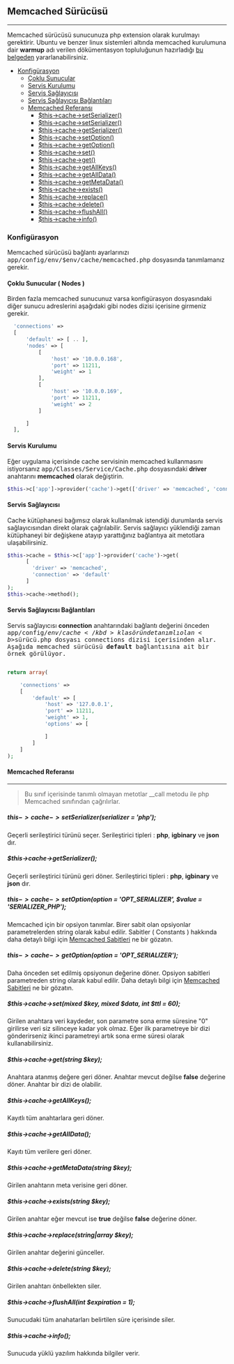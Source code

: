 
## Memcached Sürücüsü

------

Memcached sürücüsü sunucunuza php extension olarak kurulmayı gerektirir. Ubuntu ve benzer linux sistemleri altında memcached kurulumuna dair <b>warmup</b> adı verilen dökümentasyon topluluğunun hazırladığı <a href="https://github.com/obullo/warmup/tree/master/Memcached" target="_blank">bu belgeden</a> yararlanabilirsiniz.

<ul>
<li> 
  <a href="#memcached-configuration">Konfigürasyon</a>
    <ul>
        <li><a href="#memcached-nodes">Çoklu Sunucular</a></li>
        <li><a href="#memcached-service">Servis Kurulumu</a></li>
        <li><a href="#memcached-service-provider">Servis Sağlayıcısı</a></li>
        <li><a href="#memcached-service-provider-connections">Servis Sağlayıcısı Bağlantıları</a></li>
        <li>
            <a href="#memcached-reference">Memcached Referansı</a>
            <ul>
                <li><a href="#memcached-setSerializer">$this->cache->setSerializer()</a></li>
                <li><a href="#memcached-setSerializer">$this->cache->setSerializer()</a></li>
                <li><a href="#memcached-getSerializer">$this->cache->getSerializer()</a></li>
                <li><a href="#memcached-setOption">$this->cache->setOption()</a></li>
                <li><a href="#memcached-getOption">$this->cache->getOption()</a></li>
                <li><a href="#memcached-set">$this->cache->set()</a></li>
                <li><a href="#memcached-get">$this->cache->get()</a></li>
                <li><a href="#memcached-getAllKeys">$this->cache->getAllKeys()</a></li>
                <li><a href="#memcached-getAllData">$this->cache->getAllData()</a></li>
                <li><a href="#memcached-getMetaData">$this->cache->getMetaData()</a></li>
                <li><a href="#memcached-exists">$this->cache->exists()</a></li>
                <li><a href="#memcached-replace">$this->cache->replace()</a></li>
                <li><a href="#memcached-delete">$this->cache->delete()</a></li>
                <li><a href="#memcached-flushAll">$this->cache->flushAll()</a></li>
                <li><a href="#memcached-info">$this->cache->info()</a></li>
            </ul>
        </li>
    </ul>
</li>
</ul>

<a name="memcached-configuration"></a>

### Konfigürasyon

Memcached sürücüsü bağlantı ayarlarınızı <kbd>app/config/env/$env/cache/memcached.php</kbd> dosyasında tanımlamanız gerekir.

<a name="memcached-nodes"></a>

#### Çoklu Sunucular ( Nodes )

Birden fazla memcached sunucunuz varsa konfigürasyon dosyasındaki diğer sunucu adreslerini aşağıdaki gibi nodes dizisi içerisine girmeniz gerekir.

```php
  'connections' => 
  [
      'default' => [ .. ],
      'nodes' => [
          [
              'host' => '10.0.0.168',
              'port' => 11211,
              'weight' => 1
          ],
          [
              'host' => '10.0.0.169',
              'port' => 11211,
              'weight' => 2
          ]

      ]
  ],
```

<a name="memcached-service"></a>

#### Servis Kurulumu

Eğer uygulama içerisinde cache servisinin memcached kullanmasını istiyorsanız <kbd>app/Classes/Service/Cache.php</kbd> dosyasındaki <b>driver</b> anahtarını <b>memcached</b> olarak değiştirin.

```php
$this->c['app']->provider('cache')->get(['driver' => 'memcached', 'connection' => 'default']);
```

<a name="memcached-service-provider"></a>

#### Servis Sağlayıcısı

Cache kütüphanesi bağımsız olarak kullanılmak istendiği durumlarda servis sağlayıcısından direkt olarak çağrılabilir. Servis sağlayıcı yüklendiği zaman kütüphaneyi bir değişkene atayıp yarattığınız bağlantıya ait metotlara ulaşabilirsiniz.

```php
$this->cache = $this->c['app']->provider('cache')->get(
      [
        'driver' => 'memcached', 
        'connection' => 'default'
      ]
);
$this->cache->method();
```

<a name="memcached-service-provider-connections"></a>

#### Servis Sağlayıcısı Bağlantıları

Servis sağlayıcısı <b>connection</b> anahtarındaki bağlantı değerini önceden <kbd>app/config/$env/cache</kbd> klasöründe tanımlı olan <b>$sürücü.php</b> dosyası connections dizisi içerisinden alır. Aşağıda memcached sürücüsü <b>default</b> bağlantısına ait bir örnek görülüyor.

```php

return array(

    'connections' => 
    [
        'default' => [
            'host' => '127.0.0.1',
            'port' => 11211,
            'weight' => 1,
            'options' => [

            ]
        ]
    ]
);
```

<a name="memcached-reference"></a>
<a name="memcached-setSerializer"></a>
<a name="memcached-getSerializer"></a>
<a name="memcached-setOption"></a>
<a name="memcached-getOption"></a>
<a name="memcached-set"></a>
<a name="memcached-get"></a>
<a name="memcached-getAllKeys"></a>
<a name="memcached-getAllData"></a>
<a name="memcached-getMetaData"></a>
<a name="memcached-exists"></a>
<a name="memcached-replace"></a>
<a name="memcached-delete"></a>
<a name="memcached-flushAll"></a>
<a name="memcached-info"></a>

#### Memcached Referansı

------

> Bu sınıf içerisinde tanımlı olmayan metotlar __call metodu ile php Memcached sınıfından çağrılırlar.

##### $this->cache->setSerializer($serializer = 'php');

Geçerli serileştirici türünü seçer. Serileştirici tipleri : <b>php</b>, <b>igbinary</b> ve <b>json</b> dır.

##### $this->cache->getSerializer();

Geçerli serileştirici türünü geri döner. Serileştirici tipleri : <b>php</b>, <b>igbinary</b> ve <b>json</b> dır.

##### $this->cache->setOption($option = 'OPT_SERIALIZER', $value = 'SERIALIZER_PHP');

Memcached için bir opsiyon tanımlar. Birer sabit olan opsiyonlar parametrelerden string olarak kabul edilir. Sabitler ( Constants ) hakkında daha detaylı bilgi için <a href="http://www.php.net/manual/en/memcached.constants.php">Memcached Sabitleri</a> ne bir gözatın.

##### $this->cache->getOption($option = 'OPT_SERIALIZER');

Daha önceden set edilmiş opsiyonun değerine döner. Opsiyon sabitleri parametreden string olarak kabul edilir. Daha detaylı bilgi için <a href="http://www.php.net/manual/en/memcached.constants.php">Memcached Sabitleri</a> ne bir gözatın.

##### $this->cache->set(mixed $key, mixed $data, int $ttl = 60);

Girilen anahtara veri kaydeder, son parametre sona erme süresine "0" girilirse veri siz silinceye kadar yok olmaz. Eğer ilk parametreye bir dizi gönderirseniz ikinci parametreyi artık sona erme süresi olarak kullanabilirsiniz.

##### $this->cache->get(string $key);

Anahtara atanmış değere geri döner. Anahtar mevcut değilse <b>false</b> değerine döner. Anahtar bir dizi de olabilir.

##### $this->cache->getAllKeys();

Kayıtlı tüm anahtarlara geri döner.

##### $this->cache->getAllData();

Kayıtı tüm verilere geri döner.

##### $this->cache->getMetaData(string $key);

Girilen anahtarın meta verisine geri döner.

##### $this->cache->exists(string $key);

Girilen anahtar eğer mevcut ise <b>true</b> değilse <b>false</b> değerine döner.

##### $this->cache->replace(string|array $key);

Girilen anahtar değerini günceller.

##### $this->cache->delete(string $key);

Girilen anahtarı önbellekten siler.

##### $this->cache->flushAll(int $expiration = 1);

Sunucudaki tüm anahatarları belirtilen süre içerisinde siler.

##### $this->cache->info();

Sunucuda yüklü yazılım hakkında bilgiler verir.